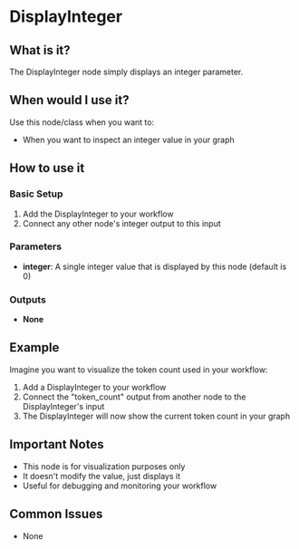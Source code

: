 # DisplayInteger

## What is it?

The DisplayInteger node simply displays an integer parameter.

## When would I use it?

Use this node/class when you want to:

- When you want to inspect an integer value in your graph

## How to use it

### Basic Setup

1. Add the DisplayInteger to your workflow
1. Connect any other node's integer output to this input

### Parameters

- **integer**: A single integer value that is displayed by this node (default is 0)

### Outputs

- **None**

## Example

Imagine you want to visualize the token count used in your workflow:

1. Add a DisplayInteger to your workflow
1. Connect the "token_count" output from another node to the DisplayInteger's input
1. The DisplayInteger will now show the current token count in your graph

## Important Notes

- This node is for visualization purposes only
- It doesn't modify the value, just displays it
- Useful for debugging and monitoring your workflow

## Common Issues

- None
